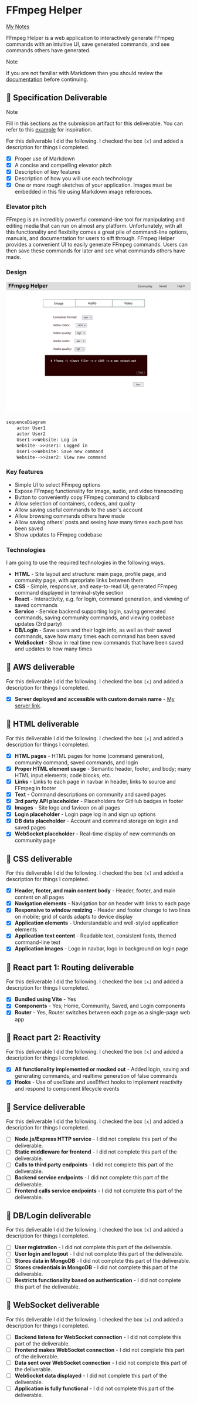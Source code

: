 # FFmpeg Helper

[My Notes](notes.md)

FFmpeg Helper is a web application to interactively generate FFmpeg commands with an intuitive UI, save generated commands, and see commands others have generated.


> [!NOTE]
>  If you are not familiar with Markdown then you should review the [documentation](https://docs.github.com/en/get-started/writing-on-github/getting-started-with-writing-and-formatting-on-github/basic-writing-and-formatting-syntax) before continuing.

## 🚀 Specification Deliverable

> [!NOTE]
>  Fill in this sections as the submission artifact for this deliverable. You can refer to this [example](https://github.com/webprogramming260/startup-example/blob/main/README.md) for inspiration.

For this deliverable I did the following. I checked the box `[x]` and added a description for things I completed.

- [x] Proper use of Markdown
- [x] A concise and compelling elevator pitch
- [x] Description of key features
- [x] Description of how you will use each technology
- [x] One or more rough sketches of your application. Images must be embedded in this file using Markdown image references.

### Elevator pitch

FFmpeg is an incredibly powerful command-line tool for manipulating and editing media that can run on almost any platform. Unfortunately, with all this functionality and flexibilty comes a great pile of command-line options, manuals, and documentation for users to sift through. FFmpeg Helper provides a convenient UI to easily generate FFmpeg commands. Users can then save these commands for later and see what commands others have made.

### Design

![Design image](mockup.jpg)

```mermaid
sequenceDiagram
    actor User1
    actor User2
    User1->>Website: Log in
    Website-->>User1: Logged in
    User1->>Website: Save new command
    Website-->>User2: View new command
```

### Key features

- Simple UI to select FFmpeg options
- Expose FFmpeg functionality for image, audio, and video transcoding
- Button to conveniently copy FFmpeg command to clipboard
- Allow selection of containers, codecs, and quality
- Allow saving useful commands to the user's account
- Allow browsing commands others have made
- Allow saving others' posts and seeing how many times each post has been saved
- Show updates to FFmpeg codebase

### Technologies

I am going to use the required technologies in the following ways.

- **HTML** - Site layout and structure: main page, profile page, and community page, with apropriate links between them
- **CSS** - Simple, responsive, and easy-to-read UI; generated FFmpeg command displayed in terminal-style section
- **React** - Interactivity, e.g. for login, command generation, and viewing of saved commands
- **Service** - Service backend supporting login, saving generated commands, saving community commands, and viewing codebase updates (3rd party)
- **DB/Login** - Save users and their login info, as well as their saved commands, save how many times each command has been saved
- **WebSocket** - Show in real time new commands that have been saved and updates to how many times

## 🚀 AWS deliverable

For this deliverable I did the following. I checked the box `[x]` and added a description for things I completed.

- [x] **Server deployed and accessible with custom domain name** - [My server link](https://ffmpeghelper.click).

## 🚀 HTML deliverable

For this deliverable I did the following. I checked the box `[x]` and added a description for things I completed.

- [x] **HTML pages** - HTML pages for home (command generation), community command, saved commands, and login
- [x] **Proper HTML element usage** - Semantic header, footer, and body; many HTML input elements; code blocks; etc.
- [x] **Links** - Links to each page in navbar in header, links to source and FFmpeg in footer
- [x] **Text** - Command descriptions on community and saved pages
- [x] **3rd party API placeholder** - Placeholders for GitHub badges in footer
- [x] **Images** - Site logo and favicon on all pages
- [x] **Login placeholder** - Login page log in and sign up options
- [x] **DB data placeholder** - Account and command storage on login and saved pages
- [x] **WebSocket placeholder** - Real-time display of new commands on community page

## 🚀 CSS deliverable

For this deliverable I did the following. I checked the box `[x]` and added a description for things I completed.

- [x] **Header, footer, and main content body** - Header, footer, and main content on all pages
- [x] **Navigation elements** - Navigation bar on header with links to each page
- [x] **Responsive to window resizing** - Header and footer change to two lines on mobile; grid of cards adapts to device display
- [x] **Application elements** - Understandable and well-styled application elements
- [x] **Application text content** - Readable text, consistent fonts, themed command-line text
- [x] **Application images** - Logo in navbar, logo in background on login page

## 🚀 React part 1: Routing deliverable

For this deliverable I did the following. I checked the box `[x]` and added a description for things I completed.

- [x] **Bundled using Vite** - Yes
- [x] **Components** - Yes; Home, Community, Saved, and Login components
- [x] **Router** - Yes, Router switches between each page as a single-page web app

## 🚀 React part 2: Reactivity

For this deliverable I did the following. I checked the box `[x]` and added a description for things I completed.

- [x] **All functionality implemented or mocked out** - Added login, saving and generating commands, and realtime generation of false commands
- [x] **Hooks** - Use of useState and useEffect hooks to implement reactivity and respond to component lifecycle events

## 🚀 Service deliverable

For this deliverable I did the following. I checked the box `[x]` and added a description for things I completed.

- [ ] **Node.js/Express HTTP service** - I did not complete this part of the deliverable.
- [ ] **Static middleware for frontend** - I did not complete this part of the deliverable.
- [ ] **Calls to third party endpoints** - I did not complete this part of the deliverable.
- [ ] **Backend service endpoints** - I did not complete this part of the deliverable.
- [ ] **Frontend calls service endpoints** - I did not complete this part of the deliverable.

## 🚀 DB/Login deliverable

For this deliverable I did the following. I checked the box `[x]` and added a description for things I completed.

- [ ] **User registration** - I did not complete this part of the deliverable.
- [ ] **User login and logout** - I did not complete this part of the deliverable.
- [ ] **Stores data in MongoDB** - I did not complete this part of the deliverable.
- [ ] **Stores credentials in MongoDB** - I did not complete this part of the deliverable.
- [ ] **Restricts functionality based on authentication** - I did not complete this part of the deliverable.

## 🚀 WebSocket deliverable

For this deliverable I did the following. I checked the box `[x]` and added a description for things I completed.

- [ ] **Backend listens for WebSocket connection** - I did not complete this part of the deliverable.
- [ ] **Frontend makes WebSocket connection** - I did not complete this part of the deliverable.
- [ ] **Data sent over WebSocket connection** - I did not complete this part of the deliverable.
- [ ] **WebSocket data displayed** - I did not complete this part of the deliverable.
- [ ] **Application is fully functional** - I did not complete this part of the deliverable.
